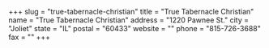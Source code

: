 +++
slug = "true-tabernacle-christian"
title = "True Tabernacle Christian"
name = "True Tabernacle Christian"
address = "1220 Pawnee St."
city = "Joliet"
state = "IL"
postal = "60433"
website = ""
phone = "815-726-3688"
fax = ""
+++
